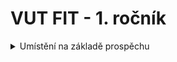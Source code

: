 # VUT FIT - 1. ročník

<details>
<summary>Umístění na základě prospěchu</summary>

>>>
<div align="center">
    <p>
    <img src="/ReadMe images/Výsledky.JPG">
    <br>
    </p>
</div>
